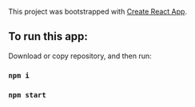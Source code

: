 This project was bootstrapped with [Create React App](https://github.com/facebook/create-react-app).

## To run this app:

Download or copy repository, and then run:

### `npm i`

### `npm start`
